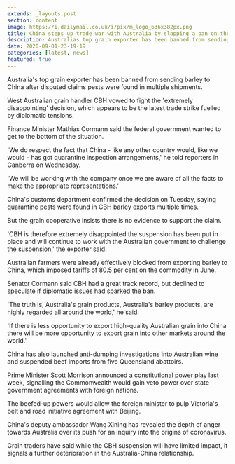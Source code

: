 ```yaml
---
extends: _layouts.post
section: content
image: https://i.dailymail.co.uk/i/pix/m_logo_636x382px.png 
title: China steps up trade war with Australia by slapping a ban on the nations biggest barley exporter 
description: Australias top grain exporter has been banned from sending barley to China after disputed claims pests were found in multiple shipments. 
date: 2020-09-01-23-19-19 
categories: [latest, news] 
featured: true 
--- 
```

Australia's top grain exporter has been banned from sending barley to China after disputed claims pests were found in multiple shipments.

West Australian grain handler CBH vowed to fight the 'extremely disappointing' decision, which appears to be the latest trade strike fuelled by diplomatic tensions.

Finance Minister Mathias Cormann said the federal government wanted to get to the bottom of the situation.

'We do respect the fact that China - like any other country would, like we would - has got quarantine inspection arrangements,' he told reporters in Canberra on Wednesday.

'We will be working with the company once we are aware of all the facts to make the appropriate representations.'

China's customs department confirmed the decision on Tuesday, saying quarantine pests were found in CBH barley exports multiple times.

But the grain cooperative insists there is no evidence to support the claim.

'CBH is therefore extremely disappointed the suspension has been put in place and will continue to work with the Australian government to challenge the suspension,' the exporter said.

Australian farmers were already effectively blocked from exporting barley to China, which imposed tariffs of 80.5 per cent on the commodity in June.

Senator Cormann said CBH had a great track record, but declined to speculate if diplomatic issues had sparked the ban.

'The truth is, Australia's grain products, Australia's barley products, are highly regarded all around the world,' he said.

'If there is less opportunity to export high-quality Australian grain into China there will be more opportunity to export grain into other markets around the world.'

China has also launched anti-dumping investigations into Australian wine and suspended beef imports from five Queensland abattoirs.

Prime Minister Scott Morrison announced a constitutional power play last week, signalling the Commonwealth would gain veto power over state government agreements with foreign nations.

The beefed-up powers would allow the foreign minister to pulp Victoria's belt and road initiative agreement with Beijing.

China's deputy ambassador Wang Xining has revealed the depth of anger towards Australia over its push for an inquiry into the origins of coronavirus.

Grain traders have said while the CBH suspension will have limited impact, it signals a further deterioration in the Australia-China relationship.

